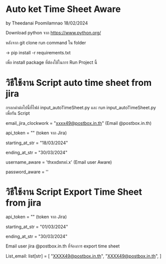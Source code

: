 # Auto ket Time Sheet Aware 

by Theedanai Poomilamnao 18/02/2024

Download python จาก https://www.python.org/ 

หลังจาก git clone run command ใน folder 

-> pip install -r requirements.txt 

เพื่อ install package ที่ต้องใช้ในการ Run Project นี้

# วิธีใช้งาน Script auto time sheet from jira

กรอกค่าต่อไปนี้ที่ไฟล์ input_autoTimeSheet.py และ run input_autoTimeSheet.py เพื่อรัน Script

email_jira_clockwork = "xxxx49@postbox.in.th" (Email @postbox.in.th)

api_token = "" (token จาก Jira)

starting_at_str = "18/03/2024" 

ending_at_str = "30/03/2024"

username_aware = 'thxxdxnxi.x' (Email user Aware)

password_aware = ''

# วิธีใช้งาน Script Export Time Sheet from jira
 
api_token = "" (token จาก Jira)

starting_at_str = "01/03/2024"

ending_at_str = "30/03/2024"

Email user jira @postbox.in.th ที่จ้องการ export time sheet

List_email: list[str] = [
    "XXXX49@postbox.in.th",
    "XXXX49@postbox.in.th",
] 




